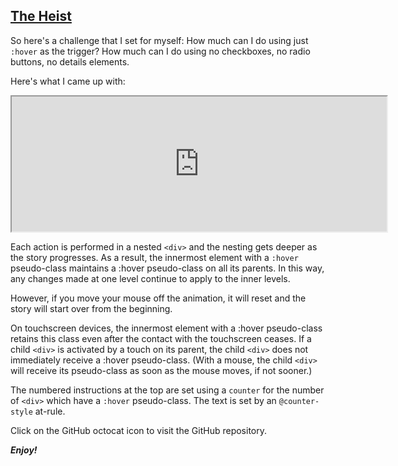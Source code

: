 <!-- The Heist -->
<section
  id="the-heist"
  aria-labelledby="the-heist"
  data-item="The Heist"
>
  <h2><a href="#the-heist">The Heist</a></h2>

So here's a challenge that I set for myself: How much can I do using just `:hover` as the trigger? How much can I do using no checkboxes, no radio buttons, no details elements.

Here's what I came up with:

<iframe
  id="iframe-heist"
  title="Heist"
  width="600"
  height="216"
  src="https://merncraft.github.io/heist/">
</iframe>

Each action is performed in a nested `<div>` and the nesting gets deeper as the story progresses. As a result, the innermost element with a `:hover `pseudo-class maintains a :hover pseudo-class on all its parents. In this way, any changes made at one level continue to apply to the inner levels.

However, if you move your mouse off the animation, it will reset and the story will start over from the beginning.

On touchscreen devices, the innermost element with a :hover pseudo-class retains this class even after the contact with the touchscreen ceases. If a child `<div>` is activated by a touch on its parent, the child `<div>` does not immediately receive a :hover pseudo-class. (With a mouse, the child `<div>` will receive its pseudo-class as soon as the mouse moves, if not sooner.)

The numbered instructions at the top are set using a `counter` for the number of `<div>` which have a `:hover` pseudo-class. The text is set by an `@counter-style` at-rule.

Click on the GitHub octocat icon to visit the GitHub repository.

***Enjoy!***

</section>